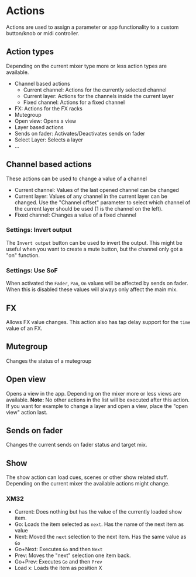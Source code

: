 # Actions

Actions are used to assign a parameter or app functionality to a custom button/knob or midi controller.

## Action types
Depending on the current mixer type more or less action types are available.

- Channel based actions
  - Current channel: Actions for the currently selected channel
  - Current layer: Actions for the channels inside the current layer
  - Fixed channel: Actions for a fixed channel
- FX: Actions for the FX racks
- Mutegroup
- Open view: Opens a view
- Layer based actions
- Sends on fader: Activates/Deactivates sends on fader
- Select Layer: Selects a layer
- ...

## Channel based actions
These actions can be used to change a value of a channel

- Current channel: Values of the last opened channel can be changed
- Current layer: Values of any channel in the current layer can be changed. Use the "Channel offset" parameter to select which channel of the current layer should be used (1 is the channel on the left).
- Fixed channel: Changes a value of a fixed channel


### Settings: Invert output
The `Invert output` button can be used to invert the output. This might be useful when you want to create a mute button, but the channel only got a "on" function.

### Settings: Use SoF
When activated the `Fader`, `Pan`, `On` values will be affected by sends on fader. When this is disabled these values will always only affect the main mix.

## FX
Allows FX value changes. This action also has tap delay support for the `time` value of an FX.


## Mutegroup
Changes the status of a mutegroup

## Open view
Opens a view in the app. Depending on the mixer more or less views are available. 
**Note:** No other actions in the list will be executed after this action. If you want for example to change a layer and open a view, place the "open view" action last.

## Sends on fader
Changes the current sends on fader status and target mix.


## Show
The show action can load cues, scenes or other show related stuff.
Depending on the current mixer the available actions might change.

### XM32
- Current: Does nothing but has the value of the currently loaded show item.
- Go: Loads the item selected as `next`. Has the name of the next item as value
- Next: Moved the `next` selection to the next item. Has the same value as `Go`
- Go+Next: Executes `Go` and then `Next`
- Prev: Moves the "next" selection one item back.
- Go+Prev: Executes `Go` and then `Prev`
- Load x: Loads the item as position X